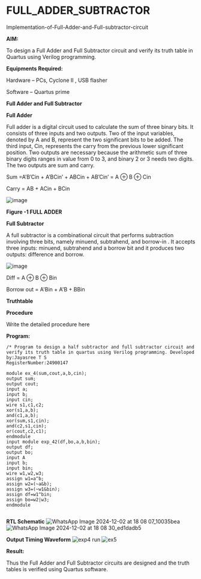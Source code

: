 # FULL_ADDER_SUBTRACTOR

Implementation-of-Full-Adder-and-Full-subtractor-circuit

**AIM:**

To design a Full Adder and Full Subtractor circuit and verify its truth table in Quartus using Verilog programming.

**Equipments Required:**

Hardware – PCs, Cyclone II , USB flasher

Software – Quartus prime

**Full Adder and Full Subtractor**

**Full Adder**

Full adder is a digital circuit used to calculate the sum of three binary bits. It consists of three inputs and two outputs. Two of the input variables, denoted by A and B, represent the two significant bits to be added. The third input, Cin, represents the carry from the previous lower significant position. Two outputs are necessary because the arithmetic sum of three binary digits ranges in value from 0 to 3, and binary 2 or 3 needs two digits. The two outputs are sum and carry.

Sum =A’B’Cin + A’BCin’ + ABCin + AB’Cin’ = A ⊕ B ⊕ Cin 

Carry = AB + ACin + BCin

![image](https://github.com/naavaneetha/FULL_ADDER_SUBTRACTOR/assets/154305477/0f30ba51-5ffb-4198-845f-18e054f675e7)

**Figure -1 FULL ADDER**

**Full Subtractor**

A full subtractor is a combinational circuit that performs subtraction involving three bits, namely minuend, subtrahend, and borrow-in . It accepts three inputs: minuend, subtrahend and a borrow bit and it produces two outputs: difference and borrow.

![image](https://github.com/naavaneetha/FULL_ADDER_SUBTRACTOR/assets/154305477/02b24f51-ab51-4304-9ad6-7b81ffc1ead5)

Diff = A ⊕ B ⊕ Bin 

Borrow out = A'Bin + A'B + BBin

**Truthtable**

**Procedure**

Write the detailed procedure here

**Program:**
```
/* Program to design a half subtractor and full subtractor circuit and verify its truth table in quartus using Verilog programming. Developed by:Jayasree T S
RegisterNumber:24900147
```
```
module ex_4(sum,cout,a,b,cin);
output sum;
output cout;
input a;
input b;
input cin;
wire s1,c1,c2;
xor(s1,a,b);
and(c1,a,b);
xor(sum,s1,cin);
and(c2,s1,cin);
or(cout,c2,c1);
endmodule
input module exp_42(df,bo,a,b,bin);
output df;
output bo;
input A
input b;
input bin;
wire w1,w2,w3;
assign w1=a^b;
assign w2=(~a&b);
assign w3=(~w1&bin);
assign df=w1^bin;
assign bo=w2|w3;
endmodule
```
```
```

**RTL Schematic**
![WhatsApp Image 2024-12-02 at 18 08 07_10035bea](https://github.com/user-attachments/assets/f2e889f3-e1a0-43b3-b735-e1073932888c)
![WhatsApp Image 2024-12-02 at 18 08 30_ed1dadb5](https://github.com/user-attachments/assets/575edf94-99ce-42d4-b5df-5f7b9384a2d1)

**Output Timing Waveform**
![exp4 run](https://github.com/user-attachments/assets/b0641fb2-5367-48e2-bcc6-91eb660319f9)
![ex5](https://github.com/user-attachments/assets/5e39788c-07d2-408a-a277-2a63a53ffc2f)

**Result:**

Thus the Full Adder and Full Subtractor circuits are designed and the truth tables is verified using Quartus software.



